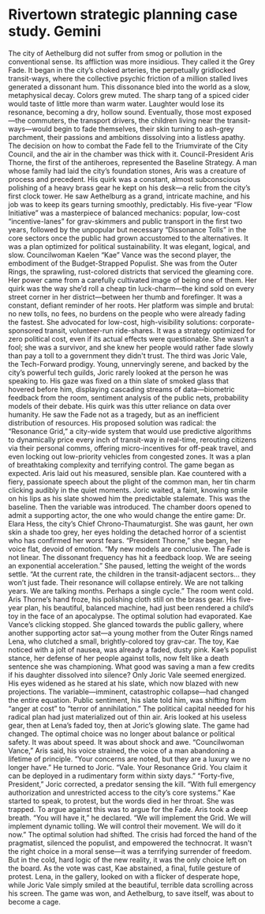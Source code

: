 # Rivertown strategic planning case study.   Gemini

The city of Aethelburg did not suffer from smog or pollution in the conventional sense. Its affliction was more insidious. They called it the Grey Fade. It began in the city’s choked arteries, the perpetually gridlocked transit-ways, where the collective psychic friction of a million stalled lives generated a dissonant hum. This dissonance bled into the world as a slow, metaphysical decay. Colors grew muted. The sharp tang of a spiced cider would taste of little more than warm water. Laughter would lose its resonance, becoming a dry, hollow sound. Eventually, those most exposed—the commuters, the transport drivers, the children living near the transit-ways—would begin to fade themselves, their skin turning to ash-grey parchment, their passions and ambitions dissolving into a listless apathy.
The decision on how to combat the Fade fell to the Triumvirate of the City Council, and the air in the chamber was thick with it.
Council-President Aris Thorne, the first of the antiheroes, represented the Baseline Strategy. A man whose family had laid the city’s foundation stones, Aris was a creature of process and precedent. His quirk was a constant, almost subconscious polishing of a heavy brass gear he kept on his desk—a relic from the city’s first clock tower. He saw Aethelburg as a grand, intricate machine, and his job was to keep its gears turning smoothly, predictably. His five-year “Flow Initiative” was a masterpiece of balanced mechanics: popular, low-cost “incentive-lanes” for grav-skimmers and public transport in the first two years, followed by the unpopular but necessary “Dissonance Tolls” in the core sectors once the public had grown accustomed to the alternatives. It was a plan optimized for political sustainability. It was elegant, logical, and slow.
Councilwoman Kaelen “Kae” Vance was the second player, the embodiment of the Budget-Strapped Populist. She was from the Outer Rings, the sprawling, rust-colored districts that serviced the gleaming core. Her power came from a carefully cultivated image of being one of them. Her quirk was the way she’d roll a cheap tin luck-charm—the kind sold on every street corner in her district—between her thumb and forefinger. It was a constant, defiant reminder of her roots. Her platform was simple and brutal: no new tolls, no fees, no burdens on the people who were already fading the fastest. She advocated for low-cost, high-visibility solutions: corporate-sponsored transit, volunteer-run ride-shares. It was a strategy optimized for zero political cost, even if its actual effects were questionable. She wasn’t a fool; she was a survivor, and she knew her people would rather fade slowly than pay a toll to a government they didn't trust.
The third was Joric Vale, the Tech-Forward prodigy. Young, unnervingly serene, and backed by the city’s powerful tech guilds, Joric rarely looked at the person he was speaking to. His gaze was fixed on a thin slate of smoked glass that hovered before him, displaying cascading streams of data—biometric feedback from the room, sentiment analysis of the public nets, probability models of their debate. His quirk was this utter reliance on data over humanity. He saw the Fade not as a tragedy, but as an inefficient distribution of resources. His proposed solution was radical: the “Resonance Grid,” a city-wide system that would use predictive algorithms to dynamically price every inch of transit-way in real-time, rerouting citizens via their personal comms, offering micro-incentives for off-peak travel, and even locking out low-priority vehicles from congested zones. It was a plan of breathtaking complexity and terrifying control.
The game began as expected. Aris laid out his measured, sensible plan. Kae countered with a fiery, passionate speech about the plight of the common man, her tin charm clicking audibly in the quiet moments. Joric waited, a faint, knowing smile on his lips as his slate showed him the predictable stalemate.
This was the baseline. Then the variable was introduced.
The chamber doors opened to admit a supporting actor, the one who would change the entire game: Dr. Elara Hess, the city’s Chief Chrono-Thaumaturgist. She was gaunt, her own skin a shade too grey, her eyes holding the detached horror of a scientist who has confirmed her worst fears.
“President Thorne,” she began, her voice flat, devoid of emotion. “My new models are conclusive. The Fade is not linear. The dissonant frequency has hit a feedback loop. We are seeing an exponential acceleration.” She paused, letting the weight of the words settle. “At the current rate, the children in the transit-adjacent sectors… they won’t just fade. Their resonance will collapse entirely. We are not talking years. We are talking months. Perhaps a single cycle.”
The room went cold. Aris Thorne’s hand froze, his polishing cloth still on the brass gear. His five-year plan, his beautiful, balanced machine, had just been rendered a child’s toy in the face of an apocalypse. The optimal solution had evaporated.
Kae Vance’s clicking stopped. She glanced towards the public gallery, where another supporting actor sat—a young mother from the Outer Rings named Lena, who clutched a small, brightly-colored toy grav-car. The toy, Kae noticed with a jolt of nausea, was already a faded, dusty pink. Kae’s populist stance, her defense of her people against tolls, now felt like a death sentence she was championing. What good was saving a man a few credits if his daughter dissolved into silence?
Only Joric Vale seemed energized. His eyes widened as he stared at his slate, which now blazed with new projections. The variable—imminent, catastrophic collapse—had changed the entire equation. Public sentiment, his slate told him, was shifting from “anger at cost” to “terror of annihilation.” The political capital needed for his radical plan had just materialized out of thin air.
Aris looked at his useless gear, then at Lena’s faded toy, then at Joric’s glowing slate. The game had changed. The optimal choice was no longer about balance or political safety. It was about speed. It was about shock and awe.
“Councilwoman Vance,” Aris said, his voice strained, the voice of a man abandoning a lifetime of principle. “Your concerns are noted, but they are a luxury we no longer have.” He turned to Joric. “Vale. Your Resonance Grid. You claim it can be deployed in a rudimentary form within sixty days.”
“Forty-five, President,” Joric corrected, a predator sensing the kill. “With full emergency authorization and unrestricted access to the city’s core systems.”
Kae started to speak, to protest, but the words died in her throat. She was trapped. To argue against this was to argue for the Fade.
Aris took a deep breath. “You will have it,” he declared. “We will implement the Grid. We will implement dynamic tolling. We will control their movement. We will do it now.”
The optimal solution had shifted. The crisis had forced the hand of the pragmatist, silenced the populist, and empowered the technocrat. It wasn't the right choice in a moral sense—it was a terrifying surrender of freedom. But in the cold, hard logic of the new reality, it was the only choice left on the board. As the vote was cast, Kae abstained, a final, futile gesture of protest. Lena, in the gallery, looked on with a flicker of desperate hope, while Joric Vale simply smiled at the beautiful, terrible data scrolling across his screen. The game was won, and Aethelburg, to save itself, was about to become a cage.